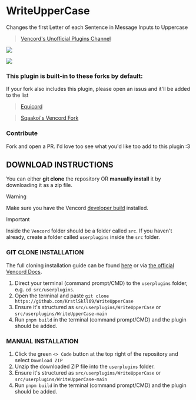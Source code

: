 # WriteUpperCase
Changes the first Letter of each Sentence in Message Inputs to Uppercase
> [Vencord's Unofficial Plugins Channel](https://discord.com/channels/1015060230222131221/1291571765029376061/1291571765029376061)



![](https://cdn.nest.rip/uploads/34dbe985-82a0-453d-8cf1-a4ecfc0616a0.png)

![](https://cdn.nest.rip/uploads/98ffa0c6-8a28-45f6-9164-2cffcfeefa22.png)

### This plugin is built-in to these forks by default: </br>
If your fork also includes this plugin, please open an issus and it'll be added to the list </br>


> [Equicord](https://github.com/Equicord/Equicord) </br>

> [Sqaakoi's Vencord Fork](https://github.com/Sqaaakoi/Vencord) </br>


### Contribute

Fork and open a PR. I'd love too see what you'd like too add to this plugin :3

## DOWNLOAD INSTRUCTIONS
You can either __git clone__ the repository OR __manually install__ it by downloading it as a zip file.<br/>
> [!WARNING]
> Make sure you have the Vencord [developer build](https://docs.vencord.dev/installing/) installed.<br/>

> [!IMPORTANT]
> Inside the `Vencord` folder should be a folder called `src`. If you haven't already, create a folder called `userplugins` inside the `src` folder.

### GIT CLONE INSTALLATION
The full cloning installation guide can be found [here](https://discord.com/channels/1015060230222131221/1257038407503446176/1257038407503446176) or via [the official Vencord Docs](https://docs.vencord.dev/installing/custom-plugins/).
1. Direct your terminal (command prompt/CMD) to the `userplugins` folder, e.g. `cd src/userplugins`.
2. Open the terminal and paste `git clone https://github.com/KrstlSkll69/WriteUpperCase`
3. Ensure it's structured as `src/userplugins/WriteUpperCase` or `src/userplugins/WriteUpperCase-main`
4. Run `pnpm build` in the terminal (command prompt/CMD) and the plugin should be added.

### MANUAL INSTALLATION
1. Click the green `<> Code` button at the top right of the repository and select `Download ZIP`
2. Unzip the downloaded ZIP file into the `userplugins` folder.
3. Ensure it's structured as `src/userplugins/WriteUpperCase` or `src/userplugins/WriteUpperCase-main`
5. Run `pnpm build` in the terminal (command prompt/CMD) and the plugin should be added.
